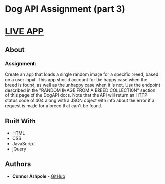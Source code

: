# Dog API Assignment (part 3)

# [LIVE APP](https://cabagnale.github.io/DogApp3/)

## About

### Assignment:
Create an app that loads a single random image for a specific breed, based on a user input. This app should account for the happy case when the breed is found, as well as the unhappy case when it is not. Use the endpoint described in the "RANDOM IMAGE FROM A BREED COLLECTION" section of this page of the DogAPI docs. Note that the API will return an HTTP status code of 404 along with a JSON object with info about the error if a request is made for a breed that can't be found.

## Built With

* HTML
* CSS
* JavaScript
* jQuery

## Authors

* **Connor Ashpole** - [GitHub](https://github.com/CAbagnale)
